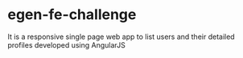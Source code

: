 # egen-fe-challenge
It is a responsive single page web app  to list users and their detailed profiles developed using AngularJS
